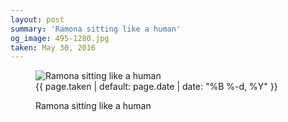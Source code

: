 ```yaml
---
layout: post
summary: 'Ramona sitting like a human'
og_image: 495-1280.jpg
taken: May 30, 2016
---
```


<figure class="post" data-src="{{ site.assets_url }}/{{ page.og_image }}" data-sub-html='#caption-{{ page.id | remove_first: "/" }}'>
<img alt="Ramona sitting like a human" sizes="(min-width: 700px) 50vw, calc(100vw - 2rem)" src="{{ site.assets_url }}/495-640.jpg" srcset="{{ site.assets_url }}/495-1280.jpg 1280w, {{ site.assets_url }}/495-960.jpg 960w, {{ site.assets_url }}/495-640.jpg 640w, {{ site.assets_url }}/495-320.jpg 320w"/>
<figcaption id='caption-{{ page.id | remove_first: "/" }}'>
<time>{{ page.taken | default: page.date | date: "%B %-d, %Y" }}</time>
<p>Ramona sitting like a human</p>
</figcaption>
</figure>
